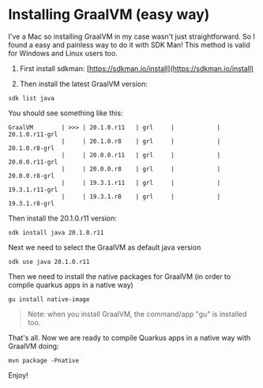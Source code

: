 # Installing GraalVM (easy way)

I've a Mac so installing GraalVM in my case wasn't just straightforward. So I found a easy and painless way to do it with SDK Man! 
This method is valid for Windows and Linux users too.



1. First install sdkman:
[https://sdkman.io/install](https://sdkman.io/install)

2. Then install the latest GraalVM version:

```
sdk list java
```

You should see something like this:
```
GraalVM        | >>> | 20.1.0.r11   | grl     |            | 20.1.0.r11-grl      
               |     | 20.1.0.r8    | grl     |            | 20.1.0.r8-grl       
               |     | 20.0.0.r11   | grl     |            | 20.0.0.r11-grl      
               |     | 20.0.0.r8    | grl     |            | 20.0.0.r8-grl       
               |     | 19.3.1.r11   | grl     |            | 19.3.1.r11-grl      
               |     | 19.3.1.r8    | grl     |            | 19.3.1.r8-grl
```

Then install the 20.1.0.r11 version:

```
sdk install java 20.1.0.r11
```

Next we need to select the GraalVM as default java version

```
sdk use java 20.1.0.r11
```

Then we need to install the native packages for GraalVM (in order to compile quarkus apps in a native way)

```
gu install native-image
```

> Note: when you install GraalVM, the command/app "gu" is installed too.



That's all. Now we are ready to compile Quarkus apps in a native way with GraalVM doing:

```
mvn package -Pnative
```


Enjoy!